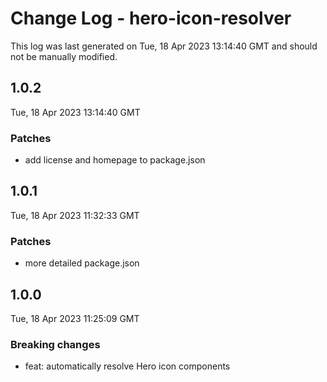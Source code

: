 # Change Log - hero-icon-resolver

This log was last generated on Tue, 18 Apr 2023 13:14:40 GMT and should not be manually modified.

## 1.0.2
Tue, 18 Apr 2023 13:14:40 GMT

### Patches

- add license and homepage to package.json

## 1.0.1
Tue, 18 Apr 2023 11:32:33 GMT

### Patches

- more detailed package.json

## 1.0.0
Tue, 18 Apr 2023 11:25:09 GMT

### Breaking changes

- feat: automatically resolve Hero icon components

